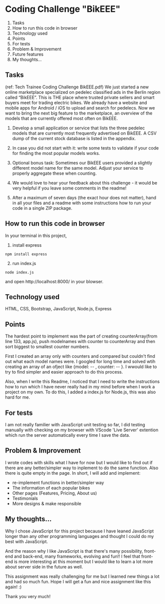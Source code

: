 # Coding Challenge "BikEEE"

1. Tasks
2. How to run this code in browser
3. Technology used
4. Points
5. For tests
6. Problem & Improvement
7. Future features
8. My thoughts...


## Tasks

(ref: Tech Trainee Coding Challenge BikEEE.pdf)
We just started a new online marketplace specialized on pedelec classified ads in the Berlin region called “BikEEE”. This is THE place where trusted private sellers and smart buyers meet for trading electric bikes. We already have a website and mobile apps for Android / iOS to upload and search for pedelecs.
Now we want to bring the next big feature to the marketplace, an overview of the models that are currently offered most often on BikEEE.

1. Develop a small application or service that lists the three pedelec models that are currently most frequently advertised on BikEEE. A CSV dump of the current stock database is listed in the appendix.

2. In case you did not start with it: write some tests to validate if your code for finding the most popular models works.

3. Optional bonus task: Sometimes our BikEEE users provided a slightly different model name for the same model. Adjust your service to properly aggregate these when counting.

4. We would love to hear your feedback about this challenge - it would be very helpful if you leave some comments in the readme!

5. After a maximum of seven days (the exact hour does not matter), hand in all your files and a readme with some instructions how to run your code in a single ZIP package.


## How to run this code in browser

In your terminal in this project,

1. install express

```
npm install express
```

2. run index.js

```
node index.js
```

and open http://localhost:8000/ in your blowser.


## Technology used

HTML, CSS, Bootstrap, JavaScript, Node.js, Express


## Points

The hardest point to implement was the part of creating counterArray(from line 133, app.js), push modelnames with counter to counterArray and then sort biggest to smallest counter numbers.

First I created an array only with counters and compared but couldn't find out what each model names were. I googled for long time and solved wtih creating an array of an ofject like {model: -- , counter: -- }. I wwould like to try to find simpler and easier approach to do this process.

Also, when I write this Readme, I noticed that I need to write the instructions how to run which I have never really had in my mind before when I work a project on my own. To do this, I added a index.js for Node.js, this was also hard for me.


## For tests

I am not really familier with JavaScript unit testing so far, I did testing manually with checking on my browser with VScode 'Live Server' extention which run the server automatically every time I save the data.


## Problem & Improvement

I wrote codes with skills what I have for now but I would like to find out if there are any better/simpler way to inplement to do the same function.
Also there is quite empty in the page. In short, I will add and implement:

- re-implement functions in better/simpler way
- The information of each popular bikes
- Other pages (Features, Pricing, About us)
- Testimonials
- More designs & make responsible


## My thoughts...

Why I chose JavaScript for this project because I have leaned JavaScript longer than any other programming languages and thought I could do my best with JavaScript.

And the reason why I like JavaScript is that there's many possibility, front-end and back-end, many frameworks, evolving and fun!! I feel that front-end is more interesting at this moment but I would like to learn a lot more about server side in the future as well.

This assignment was really challenging for me but I learned new things a lot and had so much fun. Hope I will get a fun and nice assignment like this again! :)

Thank you very much! 

